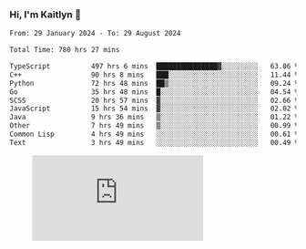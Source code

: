 ### Hi, I'm Kaitlyn 👋
<!--START_SECTION:waka-->

```txt
From: 29 January 2024 - To: 29 August 2024

Total Time: 780 hrs 27 mins

TypeScript          497 hrs 6 mins  ███████████████▓░░░░░░░░░   63.06 %
C++                 90 hrs 8 mins   ███░░░░░░░░░░░░░░░░░░░░░░   11.44 %
Python              72 hrs 48 mins  ██▒░░░░░░░░░░░░░░░░░░░░░░   09.24 %
Go                  35 hrs 48 mins  █░░░░░░░░░░░░░░░░░░░░░░░░   04.54 %
SCSS                20 hrs 57 mins  ▓░░░░░░░░░░░░░░░░░░░░░░░░   02.66 %
JavaScript          15 hrs 54 mins  ▓░░░░░░░░░░░░░░░░░░░░░░░░   02.02 %
Java                9 hrs 36 mins   ▒░░░░░░░░░░░░░░░░░░░░░░░░   01.22 %
Other               7 hrs 49 mins   ▒░░░░░░░░░░░░░░░░░░░░░░░░   00.99 %
Common Lisp         4 hrs 49 mins   ░░░░░░░░░░░░░░░░░░░░░░░░░   00.61 %
Text                3 hrs 49 mins   ░░░░░░░░░░░░░░░░░░░░░░░░░   00.49 %
```

<!--END_SECTION:waka-->

<figure><embed src="https://wakatime.com/share/@018d58bc-3d22-46c9-b2d7-4ed36fb8172d/243b5d9b-77cd-4133-89ff-dcc8f225fa18.svg"></embed></figure>

